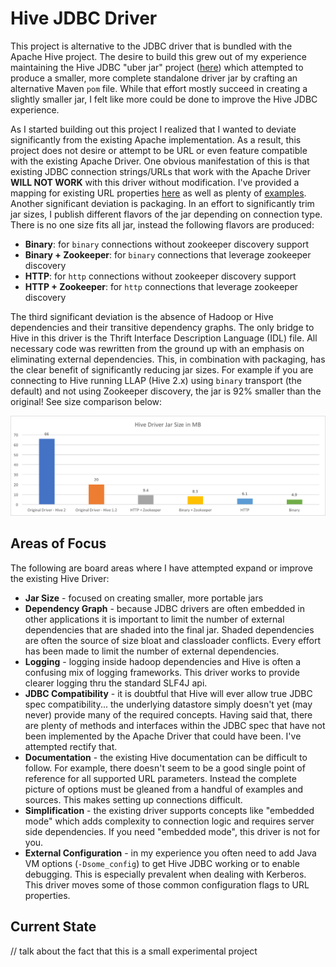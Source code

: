 # Hive JDBC Driver

This project is alternative to the JDBC driver that is bundled with the Apache Hive project.  The desire to build this grew out of my experience maintaining the Hive JDBC "uber jar" project ([here](https://github.com/timveil/hive-jdbc-uber-jar)) which attempted to produce a smaller, more complete standalone driver jar by crafting an alternative Maven `pom` file.  While that effort mostly succeed in creating a slightly smaller jar, I felt like more could be done to improve the Hive JDBC experience.

As I started building out this project I realized that I wanted to deviate significantly from the existing Apache implementation.  As a result, this project does not desire or attempt to be URL or even feature compatible with the existing Apache Driver.  One obvious manifestation of this is that existing JDBC connection strings/URLs that work with the Apache Driver __WILL NOT WORK__ with this driver without modification.  I've provided a mapping for existing URL properties [here](DRIVER-PROPERTIES.md#apache-driver-property-mapping) as well as plenty of [examples](EXAMPLES.md). Another significant deviation is packaging.  In an effort to significantly trim jar sizes, I publish different flavors of the jar depending on connection type.  There is no one size fits all jar, instead the following flavors are produced:

- __Binary__: for `binary` connections without zookeeper discovery support
- __Binary + Zookeeper__: for `binary` connections that leverage zookeeper discovery
- __HTTP__: for `http` connections without zookeeper discovery support
- __HTTP + Zookeeper__: for `http` connections that leverage zookeeper discovery

The third significant deviation is the absence of Hadoop or Hive dependencies and their transitive dependency graphs.  The only bridge to Hive in this driver is the Thrift Interface Description Language (IDL) file.  All necessary code was rewritten from the ground up with an emphasis on eliminating external dependencies.  This, in combination with packaging, has the clear benefit of significantly reducing jar sizes.  For example if you are connecting to Hive running LLAP (Hive 2.x) using `binary` transport (the default) and not using Zookeeper discovery, the jar is 92% smaller than the original!  See size comparison below:

![](docs/sizes.png)

## Areas of Focus

The following are board areas where I have attempted expand or improve the existing Hive Driver:

* __Jar Size__ - focused on creating smaller, more portable jars
* __Dependency Graph__ - because JDBC drivers are often embedded in other applications it is important to limit the number of external dependencies that are shaded into the final jar.  Shaded dependencies are often the source of size bloat and classloader conflicts.  Every effort has been made to limit the number of external dependencies.
* __Logging__ - logging inside hadoop dependencies and Hive is often a confusing mix of logging frameworks.  This driver works to provide clearer logging thru the standard SLF4J api.
* __JDBC Compatibility__ - it is doubtful that Hive will ever allow true JDBC spec compatibility... the underlying datastore simply doesn't yet (may never) provide many of the required concepts.  Having said that, there are plenty of methods and interfaces within the JDBC spec that have not been implemented by the Apache Driver that could have been.  I've attempted rectify that.
* __Documentation__ - the existing Hive documentation can be difficult to follow.  For example, there doesn't seem to be a good single point of reference for all supported URL parameters.  Instead the complete picture of options must be gleaned from a handful of examples and sources.  This makes setting up connections difficult.
* __Simplification__ - the existing driver supports concepts like "embedded mode" which adds complexity to connection logic and requires server side dependencies.  If you need "embedded mode", this driver is not for you.  
* __External Configuration__ - in my experience you often need to add Java VM options (`-Dsome_config`) to get Hive JDBC working or to enable debugging.  This is especially prevalent when dealing with Kerberos.  This driver moves some of those common configuration flags to URL properties.

## Current State

// talk about the fact that this is a small experimental project